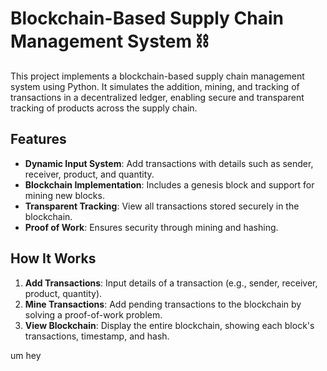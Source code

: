 # Blockchain-Based Supply Chain Management System ⛓️

This project implements a blockchain-based supply chain management system using Python. It simulates the addition, mining, and tracking of transactions in a decentralized ledger, enabling secure and transparent tracking of products across the supply chain.

## Features
- **Dynamic Input System**: Add transactions with details such as sender, receiver, product, and quantity.
- **Blockchain Implementation**: Includes a genesis block and support for mining new blocks.
- **Transparent Tracking**: View all transactions stored securely in the blockchain.
- **Proof of Work**: Ensures security through mining and hashing.

## How It Works
1. **Add Transactions**: Input details of a transaction (e.g., sender, receiver, product, quantity).
2. **Mine Transactions**: Add pending transactions to the blockchain by solving a proof-of-work problem.
3. **View Blockchain**: Display the entire blockchain, showing each block's transactions, timestamp, and hash.


um hey

